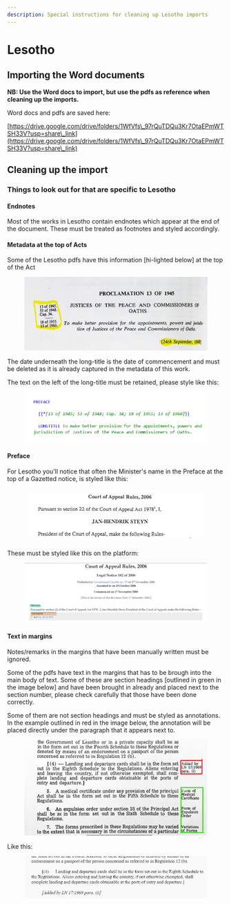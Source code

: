 ```yaml
---
description: Special instructions for cleaning up Lesotho imports
---
```


# Lesotho

## Importing the Word documents

**NB: Use the Word docs to import, but use the pdfs as reference when cleaning up the imports.**

Word docs and pdfs are saved here:

[https://drive.google.com/drive/folders/1WfVfs\_97rQuTDQu3Kr7OtaEPmWTSH33V?usp=share\_link](https://drive.google.com/drive/folders/1WfVfs\_97rQuTDQu3Kr7OtaEPmWTSH33V?usp=share\_link)

## Cleaning up the import

### Things to look out for that are specific to Lesotho

#### Endnotes

Most of the works in Lesotho contain endnotes which appear at the end of the document. These must be treated as footnotes and styled accordingly.

#### Metadata at the top of Acts

Some of the Lesotho pdfs have this information \[hi-lighted below] at the top of the Act

<figure><img src="../.gitbook/assets/image (50).png" alt=""><figcaption></figcaption></figure>

The date underneath the long-title is the date of commencement and must be deleted as it is already captured in the metadata of this work.

The text on the left of the long-title must be retained, please style like this:

<figure><img src="../.gitbook/assets/image (33).png" alt=""><figcaption></figcaption></figure>

#### Preface

For Lesotho you'll notice that often the Minister's name in the Preface at the top of a Gazetted notice, is styled like this:

<figure><img src="../.gitbook/assets/image (42).png" alt=""><figcaption></figcaption></figure>

These must be styled like this on the platform:

<figure><img src="../.gitbook/assets/image (241).png" alt=""><figcaption></figcaption></figure>

#### Text in margins

Notes/remarks in the margins that have been manually written must be ignored.

Some of the pdfs have text in the margins that has to be brough into the main body of text. Some of these are section headings \[outlined in green in the image below] and have been brought in already and placed next to the section number, please check carefully that those have been done correctly.

Some of them are not section headings and must be styled as annotations. In the example outlined in red in the image below, the annotation will be placed directly under the paragraph that it appears next to.

<figure><img src="../.gitbook/assets/image (39).png" alt=""><figcaption></figcaption></figure>

Like this:

<figure><img src="../.gitbook/assets/image (67).png" alt=""><figcaption></figcaption></figure>
